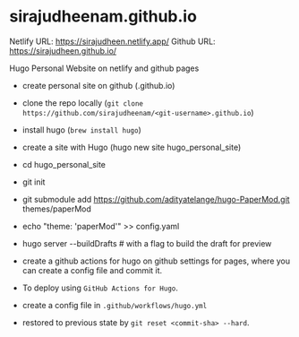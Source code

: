 # sirajudheenam.github.io

Netlify URL: https://sirajudheen.netlify.app/
Github URL: https://sirajudheen.github.io/

Hugo Personal Website on netlify and github pages

- create personal site on github (<git-username>.github.io)
- clone the repo locally (`git clone https://github.com/sirajudheenam/<git-username>.github.io`)
- install hugo (`brew install hugo`)
- create a site with Hugo (hugo new site hugo_personal_site)
- cd hugo_personal_site
- git init
- git submodule add https://github.com/adityatelange/hugo-PaperMod.git themes/paperMod
- echo "theme: 'paperMod'" >> config.yaml
- hugo server --buildDrafts # with a flag to build the draft for preview
- create a github actions for hugo on github settings for pages, where you can create a config file and commit it.
- To deploy using `GitHub Actions for Hugo`.
- create a config file in `.github/workflows/hugo.yml`

- restored to previous state by `git reset <commit-sha> --hard`.
